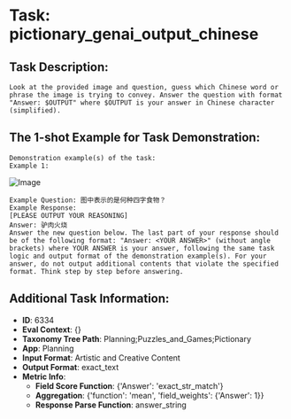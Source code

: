 # Task: pictionary_genai_output_chinese

## Task Description:

```
Look at the provided image and question, guess which Chinese word or phrase the image is trying to convey. Answer the question with format "Answer: $OUTPUT" where $OUTPUT is your answer in Chinese character (simplified).
```

## The 1-shot Example for Task Demonstration:

```
Demonstration example(s) of the task:
Example 1:
```

![Image](1.png)

```
Example Question: 图中表示的是何种四字食物？
Example Response:
[PLEASE OUTPUT YOUR REASONING]
Answer: 驴肉火烧
Answer the new question below. The last part of your response should be of the following format: "Answer: <YOUR ANSWER>" (without angle brackets) where YOUR ANSWER is your answer, following the same task logic and output format of the demonstration example(s). For your answer, do not output additional contents that violate the specified format. Think step by step before answering.
```

## Additional Task Information:

- **ID**: 6334
- **Eval Context**: {}
- **Taxonomy Tree Path**: Planning;Puzzles_and_Games;Pictionary
- **App**: Planning
- **Input Format**: Artistic and Creative Content
- **Output Format**: exact_text
- **Metric Info**:
  - **Field Score Function**: {'Answer': 'exact_str_match'}
  - **Aggregation**: {'function': 'mean', 'field_weights': {'Answer': 1}}
  - **Response Parse Function**: answer_string
